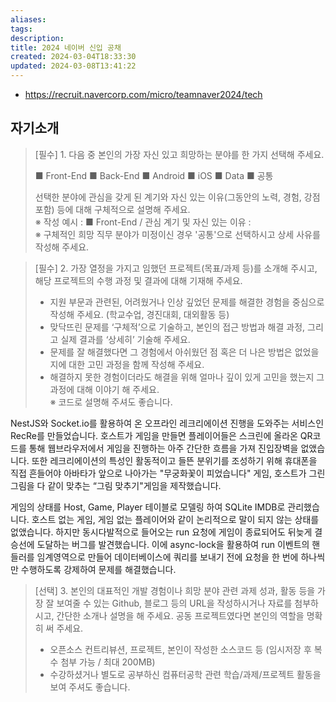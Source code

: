 ```yaml
---
aliases: 
tags: 
description:
title: 2024 네이버 신입 공채
created: 2024-03-04T18:33:30
updated: 2024-03-08T13:41:22
---
```

- <https://recruit.navercorp.com/micro/teamnaver2024/tech>

## 자기소개

> [필수] 1. 다음 중 본인의 가장 자신 있고 희망하는 분야를 한 가지 선택해 주세요.  
> 
> ■ Front-End ■ Back-End ■ Android ■ iOS ■ Data ■ 공통  
> 
> 선택한 분야에 관심을 갖게 된 계기와 자신 있는 이유(그동안의 노력, 경험, 강점 포함) 등에 대해 구체적으로 설명해 주세요.  
※ 작성 예시 : ■ Front-End / 관심 계기 및 자신 있는 이유 :  
※ 구체적인 희망 직무 분야가 미정이신 경우 '공통'으로 선택하시고 상세 사유를 작성해 주세요.

> [필수] 2. 가장 열정을 가지고 임했던 프로젝트(목표/과제 등)를 소개해 주시고, 해당 프로젝트의 수행 과정 및 결과에 대해 기재해 주세요.  
> - 지원 부문과 관련된, 어려웠거나 인상 깊었던 문제를 해결한 경험을 중심으로 작성해 주세요. (학교수업, 경진대회, 대외활동 등)  
> - 맞닥뜨린 문제를 ‘구체적’으로 기술하고, 본인의 접근 방법과 해결 과정, 그리고 실제 결과를 ‘상세히’ 기술해 주세요.  
> - 문제를 잘 해결했다면 그 경험에서 아쉬웠던 점 혹은 더 나은 방법은 없었을지에 대한 고민 과정을 함께 작성해 주세요.  
> - 해결하지 못한 경험이더라도 해결을 위해 얼마나 깊이 있게 고민을 했는지 그 과정에 대해 이야기 해 주세요.  
> ※ 코드로 설명해 주셔도 좋습니다.

NestJS와 Socket.io를 활용하여 온 오프라인 레크리에이션 진행을 도와주는 서비스인 RecRe를 만들었습니다. 호스트가 게임을 만들면 플레이어들은 스크린에 올라온 QR코드를 통해 웹브라우저에서 게임을 진행하는 아주 간단한 흐름을 가져 진입장벽을 없앴습니다. 또한 레크리에이션의 특성인 활동적이고 들뜬 분위기를 조성하기 위해 휴대폰을 직접 흔들어야 아바타가 앞으로 나아가는 "무궁화꽃이 피었습니다" 게임, 호스트가 그린 그림을 다 같이 맞추는 “그림 맞추기"게임을 제작했습니다.

게임의 상태를 Host, Game, Player 테이블로 모델링 하여 SQLite IMDB로 관리했습니다. 호스트 없는 게임, 게임 없는 플레이어와 같이 논리적으로 말이 되지 않는 상태를 없앴습니다. 하지만 동시다발적으로 들어오는 run 요청에 게임이 종료되어도 뒤늦게 결승선에 도달하는 버그를 발견했습니다. 이에 async-lock을 활용하여 run 이벤트의 핸들러를 임계영역으로 만들어 데이터베이스에 쿼리를 보내기 전에 요청을 한 번에 하나씩만 수행하도록 강제하여 문제를 해결했습니다.

> [선택] 3. 본인의 대표적인 개발 경험이나 희망 분야 관련 과제 성과, 활동 등을 가장 잘 보여줄 수 있는 Github, 블로그 등의 URL을 작성하시거나 자료를 첨부하시고, 간단한 소개나 설명을 해 주세요. 공동 프로젝트였다면 본인의 역할을 명확히 써 주세요.  
> - 오픈소스 컨트리뷰션, 프로젝트, 본인이 작성한 소스코드 등 (임시저장 후 복수 첨부 가능 / 최대 200MB)  
> - 수강하셨거나 별도로 공부하신 컴퓨터공학 관련 학습/과제/프로젝트 활동을 보여 주셔도 좋습니다.
